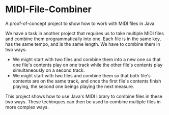 MIDI-File-Combiner
==================

A proof-of-concept project to show how to work with MIDI files in Java.

We have a task in another project that requires us to take multiple MIDI files and combine them programmatically into one. Each file is in the same key, has the same tempo, and is the same length. We have to combine them in two ways:

 - We might start with two files and combine them into a new one so that one file's contents play on one track while the other file's contents play simultaneously on a second track.
 - We might start with two files and combine them so that both file's contents are on the same track, and once the first file's contents finish playing, the second one beings playing the next measure.

This project shows how to use Java's MIDI library to combine files in these two ways. These techinques can then be used to combine multiple files in more complex ways.
